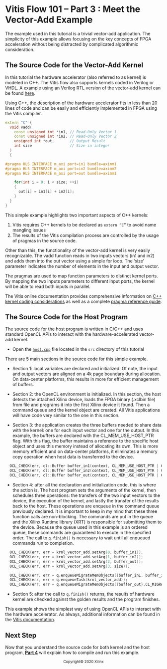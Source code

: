# Vitis Flow 101 – Part 3 : Meet the Vector-Add Example

 The example used in this tutorial is a trivial vector-add application. The simplicity of this example allows focusing on the key concepts of FPGA acceleration without being distracted by complicated algorithmic consideration.

 

## The Source Code for the Vector-Add Kernel 

In this tutorial the hardware accelerator (also referred to as kernel) is modeled in C++. The Vitis flow also supports kernels coded in Verilog or VHDL. A example using an Verilog RTL version of the vector-add kernel can be found [here](https://github.com/Xilinx/Vitis_Accel_Examples/tree/master/rtl_kernels/rtl_vadd).

Using C++, the description of the hardware accelerator fits in less than 20 lines of code and can be easily and efficiently implemented in FPGA using the Vitis compiler.

```cpp
extern "C" {
  void vadd(
    const unsigned int *in1, // Read-Only Vector 1
    const unsigned int *in2, // Read-Only Vector 2
    unsigned int *out,       // Output Result
    int size                 // Size in integer
  )
  {

#pragma HLS INTERFACE m_axi port=in1 bundle=aximm1
#pragma HLS INTERFACE m_axi port=in2 bundle=aximm2
#pragma HLS INTERFACE m_axi port=out bundle=aximm1

    for(int i = 0; i < size; ++i)
    {
      out[i] = in1[i] + in2[i];
    }
  }
}
```


This simple example highlights two important aspects of C++ kernels:
1. Vitis requires C++ kernels to be declared as `extern “C”` to avoid name mangling issues
2. The results of the Vitis compilation process are controlled by the usage of pragmas in the source code. 

Other than this, the functionality of the vector-add kernel is very easily recognizable. The vadd function reads in two inputs vectors (in1 and in2) and adds them into the out vector using a simple for loop. The ‘size’ parameter indicates the number of elements in the input and output vector. 

The pragmas are used to map function parameters to distinct kernel ports. By mapping the two inputs parameters to different input ports, the kernel will be able to read both inputs in parallel.

The Vitis online documentation provides comprehensive information on [C++ kernel coding considerations](https://www.xilinx.com/html_docs/xilinx2020_1/vitis_doc/devckernels.html#rjk1519742919747) as well as a complete [pragma reference guide](https://www.xilinx.com/html_docs/xilinx2020_1/vitis_doc/tfo1593136615570.html).




## The Source Code for the Host Program 

The source code for the host program is written in C/C++ and uses standard OpenCL APIs to interact with the hardware-accelerated vector-add kernel.

* Open the [`host.cpp`](./example/src/host.cpp) file located in the `src` directory of this tutorial

There are 5 main sections in the source code for this simple example.

* Section 1: local variables are declared and initialized. Of note, the input and output vectors are aligned on a 4k page boundary during allocation. On data-center platforms, this results in more for efficient management of buffers.

* Section 2: the OpenCL environment is initialized. In this section, the host detects the attached Xilinx device, loads the FPGA binary (.xclbin file) from file and programs it into the first Xilinx device it found. Then a command queue and the kernel object are created. All Vitis applications will have code very similar to the one in this section.

* Section 3: the application creates the three buffers needed to share data with the kernel: one for each input vector and one for the output. In this example, the buffers are declared with the CL_MEM_USE_HOST_PTR flag. With this flag, the buffer maintains a reference to the specific host object and uses this memory instead of allocating its own. This is more memory efficient and on data-center platforms, it eliminates a memory copy operation when host data is transferred to the device. 

```cpp
  OCL_CHECK(err, cl::Buffer buffer_in1(context, CL_MEM_USE_HOST_PTR | CL_MEM_READ_ONLY, vector_size_bytes, in1.data(), &err));
  OCL_CHECK(err, cl::Buffer buffer_in2(context, CL_MEM_USE_HOST_PTR | CL_MEM_READ_ONLY, vector_size_bytes, in2.data(), &err));
  OCL_CHECK(err, cl::Buffer buffer_out(context, CL_MEM_USE_HOST_PTR | CL_MEM_WRITE_ONLY,vector_size_bytes, out.data(), &err));
```

* Section 4: after all the declaration and initialization code, this is where the action is. The host program sets the arguments of the kernel, then schedules three operations: the transfers of the two input vectors to the device, the execution of the kernel, and lastly the transfer of the results back to the host. These operations are enqueue in the command queue previously declared. It is important to keep in my mind that these three function calls are non-blocking. The commands are put in the queue and the Xilinx Runtime library (XRT) is responsible for submitting them to the device. Because the queue used in this example is an ordered queue, these commands are guaranteed to execute in the specified order. The call to `q.finish()` is necessary to wait until all enqueued commands run to completion. 

```cpp
  OCL_CHECK(err, err = krnl_vector_add.setArg(0, buffer_in1));
  OCL_CHECK(err, err = krnl_vector_add.setArg(1, buffer_in2));
  OCL_CHECK(err, err = krnl_vector_add.setArg(2, buffer_out));
  OCL_CHECK(err, err = krnl_vector_add.setArg(3, size));

  OCL_CHECK(err, err = q.enqueueMigrateMemObjects({buffer_in1, buffer_in2},0/* 0 means from host*/));  
  OCL_CHECK(err, err = q.enqueueTask(krnl_vector_add));
  OCL_CHECK(err, err = q.enqueueMigrateMemObjects({buffer_out},CL_MIGRATE_MEM_OBJECT_HOST));
```

* Section 5: after the call to `q.finish()` returns, the results of hardware kernel are checked against the golden results and the program finishes.



This example shows the simplest way of using OpenCL APIs to interact with the hardware accelerator. As always, additional information can be found in the [Vitis documentation](https://www.xilinx.com/html_docs/xilinx2020_1/vitis_doc/devhostapp.html#vpy1519742402284). 



## Next Step

Now that you understand the source code for both kernel and the host program, [**Part 4**](./Part4.md) will explain how to compile and run this example.

 

<p align="center"><sup>Copyright&copy; 2020 Xilinx</sup></p>
